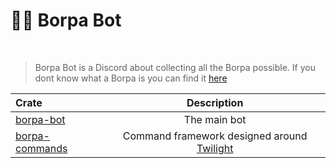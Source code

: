 # 🦴🤖 Borpa Bot

<br>

> Borpa Bot is a Discord about collecting all the Borpa possible. If you dont know what a Borpa is you can find it [here](https://knowyourmeme.com/memes/borpa)

| Crate                            |                            Description                             |
| :------------------------------- | :----------------------------------------------------------------: |
| [borpa-bot](borpa-bot)           |                            The main bot                            |
| [borpa-commands](borpa-commands) | Command framework designed around [Twilight](https://twilight.rs/) |

